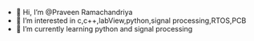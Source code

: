 - 👋 Hi, I’m @Praveen Ramachandriya
- 👀 I’m interested in c,c++,labView,python,signal processing,RTOS,PCB
- 🌱 I’m currently learning python and signal processing

<!---
PraveenRamachandriya/PraveenRamachandriya is a ✨ special ✨ repository because its `README.md` (this file) appears on your GitHub profile.
You can click the Preview link to take a look at your changes.
--->
